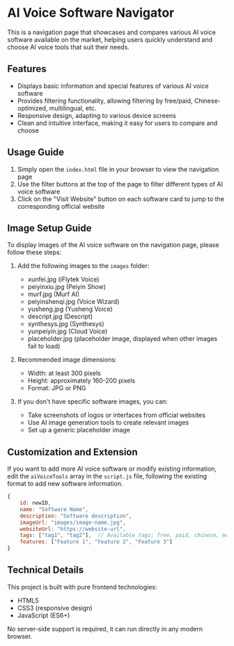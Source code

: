 # AI Voice Software Navigator

This is a navigation page that showcases and compares various AI voice software available on the market, helping users quickly understand and choose AI voice tools that suit their needs.

## Features

- Displays basic information and special features of various AI voice software
- Provides filtering functionality, allowing filtering by free/paid, Chinese-optimized, multilingual, etc.
- Responsive design, adapting to various device screens
- Clean and intuitive interface, making it easy for users to compare and choose

## Usage Guide

1. Simply open the `index.html` file in your browser to view the navigation page
2. Use the filter buttons at the top of the page to filter different types of AI voice software
3. Click on the "Visit Website" button on each software card to jump to the corresponding official website

## Image Setup Guide

To display images of the AI voice software on the navigation page, please follow these steps:

1. Add the following images to the `images` folder:
   - xunfei.jpg (iFlytek Voice)
   - peiyinxiu.jpg (Peiyin Show)
   - murf.jpg (Murf AI)
   - peiyinshenqi.jpg (Voice Wizard)
   - yusheng.jpg (Yusheng Voice)
   - descript.jpg (Descript)
   - synthesys.jpg (Synthesys)
   - yunpeiyin.jpg (Cloud Voice)
   - placeholder.jpg (placeholder image, displayed when other images fail to load)

2. Recommended image dimensions:
   - Width: at least 300 pixels
   - Height: approximately 160-200 pixels
   - Format: JPG or PNG

3. If you don't have specific software images, you can:
   - Take screenshots of logos or interfaces from official websites
   - Use AI image generation tools to create relevant images
   - Set up a generic placeholder image

## Customization and Extension

If you want to add more AI voice software or modify existing information, edit the `aiVoiceTools` array in the `script.js` file, following the existing format to add new software information.

```javascript
{
    id: newID,
    name: "Software Name",
    description: "Software description",
    imageUrl: "images/image-name.jpg",
    websiteUrl: "https://website-url",
    tags: ["tag1", "tag2"],  // Available tags: free, paid, chinese, multilingual
    features: ["Feature 1", "Feature 2", "Feature 3"]
}
```

## Technical Details

This project is built with pure frontend technologies:
- HTML5
- CSS3 (responsive design)
- JavaScript (ES6+)

No server-side support is required, it can run directly in any modern browser. 